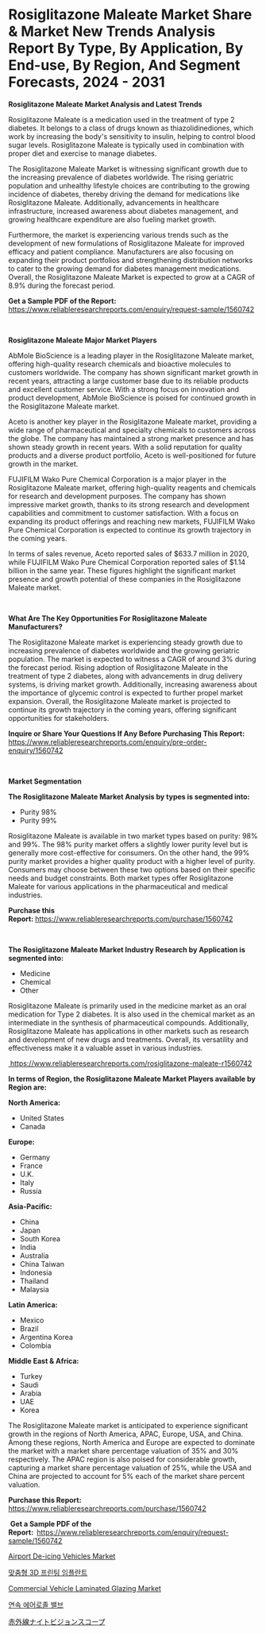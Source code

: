 <p><h1>Rosiglitazone Maleate Market Share & Market New Trends Analysis Report By Type, By Application, By End-use, By Region, And Segment Forecasts, 2024 - 2031</h1></p><p><strong>Rosiglitazone Maleate Market Analysis and Latest Trends</strong></p>
<p><p>Rosiglitazone Maleate is a medication used in the treatment of type 2 diabetes. It belongs to a class of drugs known as thiazolidinediones, which work by increasing the body's sensitivity to insulin, helping to control blood sugar levels. Rosiglitazone Maleate is typically used in combination with proper diet and exercise to manage diabetes.</p><p>The Rosiglitazone Maleate Market is witnessing significant growth due to the increasing prevalence of diabetes worldwide. The rising geriatric population and unhealthy lifestyle choices are contributing to the growing incidence of diabetes, thereby driving the demand for medications like Rosiglitazone Maleate. Additionally, advancements in healthcare infrastructure, increased awareness about diabetes management, and growing healthcare expenditure are also fueling market growth.</p><p>Furthermore, the market is experiencing various trends such as the development of new formulations of Rosiglitazone Maleate for improved efficacy and patient compliance. Manufacturers are also focusing on expanding their product portfolios and strengthening distribution networks to cater to the growing demand for diabetes management medications. Overall, the Rosiglitazone Maleate Market is expected to grow at a CAGR of 8.9% during the forecast period.</p></p>
<p><strong>Get a Sample PDF of the Report:&nbsp;</strong> <a href="https://www.reliableresearchreports.com/enquiry/request-sample/1560742">https://www.reliableresearchreports.com/enquiry/request-sample/1560742</a></p>
<p>&nbsp;</p>
<p><strong>Rosiglitazone Maleate Major Market Players</strong></p>
<p><p>AbMole BioScience is a leading player in the Rosiglitazone Maleate market, offering high-quality research chemicals and bioactive molecules to customers worldwide. The company has shown significant market growth in recent years, attracting a large customer base due to its reliable products and excellent customer service. With a strong focus on innovation and product development, AbMole BioScience is poised for continued growth in the Rosiglitazone Maleate market.</p><p>Aceto is another key player in the Rosiglitazone Maleate market, providing a wide range of pharmaceutical and specialty chemicals to customers across the globe. The company has maintained a strong market presence and has shown steady growth in recent years. With a solid reputation for quality products and a diverse product portfolio, Aceto is well-positioned for future growth in the market.</p><p>FUJIFILM Wako Pure Chemical Corporation is a major player in the Rosiglitazone Maleate market, offering high-quality reagents and chemicals for research and development purposes. The company has shown impressive market growth, thanks to its strong research and development capabilities and commitment to customer satisfaction. With a focus on expanding its product offerings and reaching new markets, FUJIFILM Wako Pure Chemical Corporation is expected to continue its growth trajectory in the coming years.</p><p>In terms of sales revenue, Aceto reported sales of $633.7 million in 2020, while FUJIFILM Wako Pure Chemical Corporation reported sales of $1.14 billion in the same year. These figures highlight the significant market presence and growth potential of these companies in the Rosiglitazone Maleate market.</p></p>
<p>&nbsp;</p>
<p><strong>What Are The Key Opportunities For Rosiglitazone Maleate Manufacturers?</strong></p>
<p><p>The Rosiglitazone Maleate market is experiencing steady growth due to increasing prevalence of diabetes worldwide and the growing geriatric population. The market is expected to witness a CAGR of around 3% during the forecast period. Rising adoption of Rosiglitazone Maleate in the treatment of type 2 diabetes, along with advancements in drug delivery systems, is driving market growth. Additionally, increasing awareness about the importance of glycemic control is expected to further propel market expansion. Overall, the Rosiglitazone Maleate market is projected to continue its growth trajectory in the coming years, offering significant opportunities for stakeholders.</p></p>
<p><strong>Inquire or Share Your Questions If Any Before Purchasing This Report:</strong> <a href="https://www.reliableresearchreports.com/enquiry/pre-order-enquiry/1560742">https://www.reliableresearchreports.com/enquiry/pre-order-enquiry/1560742</a></p>
<p>&nbsp;</p>
<p><strong>Market Segmentation</strong></p>
<p><strong>The Rosiglitazone Maleate Market Analysis by types is segmented into:</strong></p>
<p><ul><li>Purity 98%</li><li>Purity 99%</li></ul></p>
<p><p>Rosiglitazone Maleate is available in two market types based on purity: 98% and 99%. The 98% purity market offers a slightly lower purity level but is generally more cost-effective for consumers. On the other hand, the 99% purity market provides a higher quality product with a higher level of purity. Consumers may choose between these two options based on their specific needs and budget constraints. Both market types offer Rosiglitazone Maleate for various applications in the pharmaceutical and medical industries.</p></p>
<p><strong>Purchase this Report:&nbsp;</strong><a href="https://www.reliableresearchreports.com/purchase/1560742">https://www.reliableresearchreports.com/purchase/1560742</a></p>
<p>&nbsp;</p>
<p><strong>The Rosiglitazone Maleate Market Industry Research by Application is segmented into:</strong></p>
<p><ul><li>Medicine</li><li>Chemical</li><li>Other</li></ul></p>
<p><p>Rosiglitazone Maleate is primarily used in the medicine market as an oral medication for Type 2 diabetes. It is also used in the chemical market as an intermediate in the synthesis of pharmaceutical compounds. Additionally, Rosiglitazone Maleate has applications in other markets such as research and development of new drugs and treatments. Overall, its versatility and effectiveness make it a valuable asset in various industries.</p></p>
<p><a href="https://www.reliableresearchreports.com/rosiglitazone-maleate-r1560742">&nbsp;https://www.reliableresearchreports.com/rosiglitazone-maleate-r1560742</a></p>
<p><strong>In terms of Region, the Rosiglitazone Maleate Market Players available by Region are:</strong></p>
<p>
    <p> <strong> North America: </strong>
        <ul>
            <li>United States</li>
            <li>Canada</li>
        </ul>
        </p> 
    <p> <strong> Europe: </strong>
        <ul>
            <li>Germany</li>
            <li>France</li>
            <li>U.K.</li>
            <li>Italy</li>
            <li>Russia</li>
        </ul>
        </p> 
    <p> <strong> Asia-Pacific: </strong>
        <ul>
            <li>China</li>
            <li>Japan</li>
            <li>South Korea</li>
            <li>India</li>
            <li>Australia</li>
            <li>China Taiwan</li>
            <li>Indonesia</li>
            <li>Thailand</li>
            <li>Malaysia</li>
        </ul>
        </p> 
    <p> <strong> Latin America: </strong>
        <ul>
            <li>Mexico</li>
            <li>Brazil</li>
            <li>Argentina Korea</li>
            <li>Colombia</li>
        </ul>
        </p> 
    <p> <strong> Middle East & Africa: </strong>
        <ul>
            <li>Turkey</li>
            <li>Saudi</li>
            <li>Arabia</li>
            <li>UAE</li>
            <li>Korea</li>
        </ul>
    </p>
    </p>
<p><p>The Rosiglitazone Maleate market is anticipated to experience significant growth in the regions of North America, APAC, Europe, USA, and China. Among these regions, North America and Europe are expected to dominate the market with a market share percentage valuation of 35% and 30% respectively. The APAC region is also poised for considerable growth, capturing a market share percentage valuation of 25%, while the USA and China are projected to account for 5% each of the market share percent valuation.</p></p>
<p><strong>Purchase this Report: </strong><a href="https://www.reliableresearchreports.com/purchase/1560742">https://www.reliableresearchreports.com/purchase/1560742</a></p>
<p>&nbsp;<strong>Get a Sample PDF of the Report:&nbsp;&nbsp;</strong><a href="https://www.reliableresearchreports.com/enquiry/request-sample/1560742">https://www.reliableresearchreports.com/enquiry/request-sample/1560742</a></p>
<p><strong></strong></p>
<p><p><a href="https://github.com/RyleeBauch2023/Market-Research-Report-List-1/blob/main/airport-de-icing-vehicles-market.md">Airport De-icing Vehicles Market</a></p><p><a href="https://github.com/fredrickeglers/Market-Research-Report-List-2/blob/main/1439484117782.md">맞춤형 3D 프린팅 임플란트</a></p><p><a href="https://github.com/jodemen/Market-Research-Report-List-3/blob/main/commercial-vehicle-laminated-glazing-market.md">Commercial Vehicle Laminated Glazing Market</a></p><p><a href="https://github.com/bunxhcci35271755/Market-Research-Report-List-2/blob/main/5247236117780.md">연속 에어로졸 밸브</a></p><p><a href="https://github.com/DayanaRunolfsdottir/Market-Research-Report-List-1/blob/main/5601077129961.md">赤外線ナイトビジョンスコープ</a></p></p>